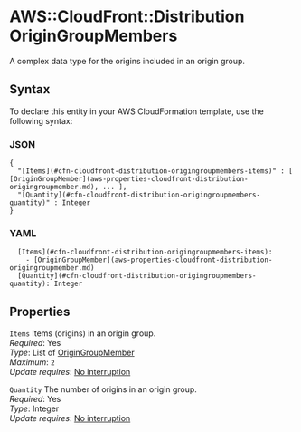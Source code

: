 # AWS::CloudFront::Distribution OriginGroupMembers<a name="aws-properties-cloudfront-distribution-origingroupmembers"></a>

A complex data type for the origins included in an origin group\.

## Syntax<a name="aws-properties-cloudfront-distribution-origingroupmembers-syntax"></a>

To declare this entity in your AWS CloudFormation template, use the following syntax:

### JSON<a name="aws-properties-cloudfront-distribution-origingroupmembers-syntax.json"></a>

```
{
  "[Items](#cfn-cloudfront-distribution-origingroupmembers-items)" : [ [OriginGroupMember](aws-properties-cloudfront-distribution-origingroupmember.md), ... ],
  "[Quantity](#cfn-cloudfront-distribution-origingroupmembers-quantity)" : Integer
}
```

### YAML<a name="aws-properties-cloudfront-distribution-origingroupmembers-syntax.yaml"></a>

```
  [Items](#cfn-cloudfront-distribution-origingroupmembers-items): 
    - [OriginGroupMember](aws-properties-cloudfront-distribution-origingroupmember.md)
  [Quantity](#cfn-cloudfront-distribution-origingroupmembers-quantity): Integer
```

## Properties<a name="aws-properties-cloudfront-distribution-origingroupmembers-properties"></a>

`Items`  <a name="cfn-cloudfront-distribution-origingroupmembers-items"></a>
Items \(origins\) in an origin group\.  
*Required*: Yes  
*Type*: List of [OriginGroupMember](aws-properties-cloudfront-distribution-origingroupmember.md)  
*Maximum*: `2`  
*Update requires*: [No interruption](https://docs.aws.amazon.com/AWSCloudFormation/latest/UserGuide/using-cfn-updating-stacks-update-behaviors.html#update-no-interrupt)

`Quantity`  <a name="cfn-cloudfront-distribution-origingroupmembers-quantity"></a>
The number of origins in an origin group\.  
*Required*: Yes  
*Type*: Integer  
*Update requires*: [No interruption](https://docs.aws.amazon.com/AWSCloudFormation/latest/UserGuide/using-cfn-updating-stacks-update-behaviors.html#update-no-interrupt)